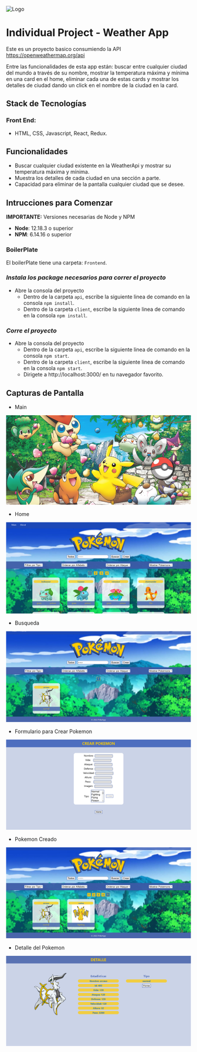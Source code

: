 ![Logo](https://images7.alphacoders.com/592/592678.jpg)

# Individual Project - Weather App

Este es un proyecto basico consumiendo la API https://openweathermap.org/api

Entre las funcionalidades de esta app están: buscar entre cualquier ciudad del mundo a través de su nombre, mostrar la temperatura máxima y mínima en una card en el home, eliminar cada una de estas cards y mostrar los detalles de ciudad dando un click en el nombre de la ciudad en la card.

## Stack de Tecnologías

### Front End:
- HTML, CSS, Javascript, React, Redux.

## Funcionalidades

- Buscar cualquier ciudad existente en la WeatherApi y mostrar su temperatura máxima y mínima.
- Muestra los detalles de cada ciudad en una sección a parte.
- Capacidad para eliminar de la pantalla cualquier ciudad que se desee.

## **Intrucciones para Comenzar** 

__IMPORTANTE:__ Versiones necesarias de Node y NPM 

 * __Node__: 12.18.3 o superior
 * __NPM__: 6.14.16 o superior
 
### BoilerPlate

El boilerPlate tiene una carpeta: `Frontend`.

### _Instala los package necesarios para correr el proyecto_

- Abre la consola del proyecto
    + Dentro de la carpeta `api`, escribe la siguiente linea de comando en la consola `npm install`.
    + Dentro de la carpeta `client`, escribe la siguiente linea de comando en la consola `npm install`.

### _Corre el proyecto_

- Abre la consola del proyecto
    + Dentro de la carpeta `api`, escribe la siguiente linea de comando en la consola `npm start`.
    +  Dentro de la carpeta `client`, escribe la siguiente linea de comando en la consola `npm start`.
    +  Dirigete a  http://localhost:3000/ en tu navegador favorito. 

## Capturas de Pantalla

- Main

![home](https://raw.githubusercontent.com/Caarlos94/pokemon/main/client/src/img/Readme/main-Pokemon.png)

- Home 

![home](https://raw.githubusercontent.com/Caarlos94/pokemon/main/client/src/img/Readme/home-Pokemon.png)

- Busqueda 

![home](https://raw.githubusercontent.com/Caarlos94/pokemon/main/client/src/img/Readme/search-Pokemon.png)

- Formulario para Crear Pokemon

![home](https://raw.githubusercontent.com/Caarlos94/pokemon/main/client/src/img/Readme/create-Pokemon.png)

- Pokemon Creado 

![home](https://raw.githubusercontent.com/Caarlos94/pokemon/main/client/src/img/Readme/created-Pokemon.png)

- Detalle del Pokemon

![home](https://raw.githubusercontent.com/Caarlos94/pokemon/main/client/src/img/Readme/detail-Pokemon.png)
